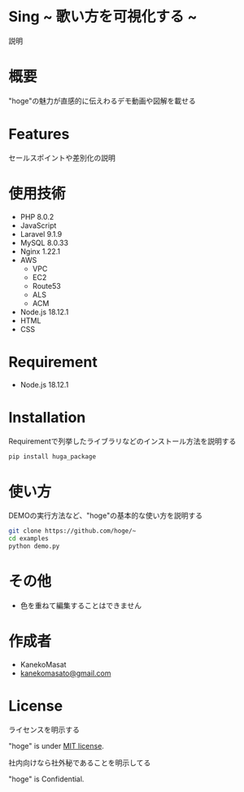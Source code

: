 # Sing ~ 歌い方を可視化する ~

説明

 
# 概要
 
"hoge"の魅力が直感的に伝えわるデモ動画や図解を載せる
 
# Features
 
セールスポイントや差別化の説明

# 使用技術

* PHP 8.0.2
* JavaScript
* Laravel 9.1.9
* MySQL 8.0.33
* Nginx 1.22.1
* AWS
    * VPC
    * EC2
    * Route53
    * ALS
    * ACM
* Node.js 18.12.1
* HTML
* CSS



# Requirement
 
* Node.js 18.12.1
 
# Installation
 
Requirementで列挙したライブラリなどのインストール方法を説明する
 
```bash
pip install huga_package
```
 
# 使い方
 
DEMOの実行方法など、"hoge"の基本的な使い方を説明する
 
```bash
git clone https://github.com/hoge/~
cd examples
python demo.py
```
 
# その他
 
* 色を重ねて編集することはできません
 
# 作成者
 
* KanekoMasat
* kanekomasato@gmail.com
 
# License
ライセンスを明示する
 
"hoge" is under [MIT license](https://en.wikipedia.org/wiki/MIT_License).
 
社内向けなら社外秘であることを明示してる
 
"hoge" is Confidential.